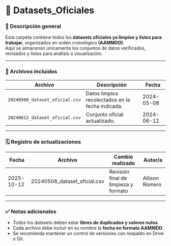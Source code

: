 # 📁 Datasets_Oficiales

### 📘 Descripción general
Esta carpeta contiene todos los **datasets oficiales ya limpios y listos para trabajar**, organizados en orden cronológico **(AAMMDD)**.  
Aquí se almacenan únicamente los conjuntos de datos verificados, revisados y listos para análisis o visualización.

---

### 📁 Archivos incluidos
| Archivo | Descripción | Fecha |
|----------|--------------|--------|
| `20240508_dataset_oficial.csv` | Datos limpios recolectados en la fecha indicada. | 2024-05-08 |
| `20240612_dataset_oficial.csv` | Conjunto oficial actualizado. | 2024-06-12 |

---

### 🗓️ Registro de actualizaciones
| Fecha | Archivo | Cambio realizado | Autor/a |
|--------|----------|------------------|----------|
| 2025-10-12 | 20240508_dataset_oficial.csv | Revisión final de limpieza y formato | Allison Romero |


---

### ✅ Notas adicionales
- Todos los datasets deben estar **libres de duplicados y valores nulos**.  
- Cada archivo debe incluir en su nombre la **fecha en formato AAMMDD**.  
- Se recomienda mantener un control de versiones con respaldo en Drive o Git.
